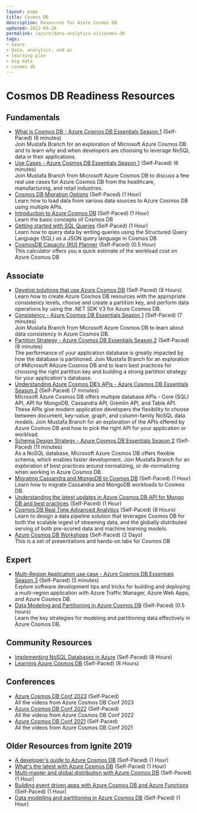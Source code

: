 ```yaml
---
layout: page
title: Cosmos DB
description: Resources for Azure Cosmos DB
updated: 2022-09-20
permalink: /azure/data-analytics-ai/cosmos-db
tags: 
- azure
- data, analytics, and ai
- learning plan
- big data
- cosmos db
---
```


# Cosmos DB Readiness Resources

## Fundamentals

* [What is Cosmos DB - Azure Cosmos DB Essentials Season 1](https://youtu.be/Jvgh64rvdXU) (Self-Paced) (6 minutes) <br>Join Mustafa Branch for an exploration of Microsoft Azure Cosmos DB and to learn why and when developers are choosing to leverage NoSQL data in their applications. 
* [Use Cases - Azure Cosmos DB Essentials Season 1](https://youtu.be/agvfpoVOPW0) (Self-Paced) (6 minutes) <br>Join Mustafa Branch from Microsoft Azure Cosmos DB to discuss a few real use cases for Azure Cosmos DB from the healthcare, manufacturing, and retail industries. 
* [Cosmos DB Migration Options](https://docs.microsoft.com/en-us/azure/cosmos-db/cosmosdb-migrationchoices) (Self-Paced) (1 Hour) <br>Learn how to load data from various data sources to Azure Cosmos DB using multiple APIs.
* [Introduction to Azure Cosmos DB](https://docs.microsoft.com/en-us/azure/cosmos-db/introduction) (Self-Paced) (1 Hour)<br> Learn the basic concepts of Cosmos DB 
* [Getting started with SQL Queries](https://learn.microsoft.com/en-us/azure/cosmos-db/sql/sql-query-getting-started) (Self-Paced) (1 Hour)<br> Learn how to query data by writing queries using the Structured Query Language (SQL) as a JSON query language in Cosmos DB
* [CosmosDB Capacity (RU) Planner](https://cosmos.azure.com/capacitycalculator/) (Self-Paced) (0.5 Hour)<br>This calculator offers you a quick estimate of the workload cost on Azure Cosmos DB

## Associate

* [Develop solutions that use Azure Cosmos DB](https://docs.microsoft.com/en-us/learn/paths/work-with-nosql-data-in-azure-cosmos-db/) (Self-Paced) (8 Hours)<br>Learn how to create Azure Cosmos DB resources with the appropriate consistency levels, choose and create a partition key, and perform data operations by using the .NET SDK V3 for Azure Cosmos DB.
* [Consistency - Azure Cosmos DB Essentials Season 1](https://youtu.be/q_dGiriv8kA) (Self-Paced) (7 minutes)<br>Join Mustafa Branch from Microsoft Azure Cosmos DB to learn about data consistency in Azure Cosmos DB. 
* [Partition Strategy - Azure Cosmos DB Essentials Season 2](https://youtu.be/QLgK8yhKd5U) (Self-Paced) (8 minutes)<br>The performance of your application database is greatly impacted by how the database is partitioned. Join Mustafa Branch for an exploration of #Microsoft #Azure Cosmos DB and to learn best practices for choosing the right partition key and building a strong partition strategy for your application's database. 
* [Understanding Azure Cosmos DB’s APIs - Azure Cosmos DB Essentials Season 2](https://youtu.be/g_Uyl9gUXis) (Self-Paced) (7 minutes)<br>
Microsoft Azure Cosmos DB offers multiple database APIs - Core (SQL) API, API for MongoDB, Cassandra API, Gremlin API, and Table API. These APIs give modern application developers the flexibility to choose between document, key-value, graph, and column-family NoSQL data models. Join Mustafa Branch for an exploration of the APIs offered by Azure Cosmos DB and how to pick the right API for your application or workload. 
* [Schema Design Strategy - Azure Cosmos DB Essentials Season 2](https://youtu.be/bKDaL-GRSAM?list=PLLasX02E8BPDd2fKwLCHnmWoyo4bL-oKr) (Self-Paced) (11 minutes) <br>As a NoSQL database, Microsoft Azure Cosmos DB offers flexible schema, which enables faster development. Join Mustafa Branch for an exploration of best practices around normalizing, or de-normalizing when working in Azure Cosmos DB. 
* [Migrating Cassandra and MongoDB to Cosmos DB](https://docs.microsoft.com/en-us/learn/paths/migrate-cassandra-mongo-db-workloads-to-cosmos-db/) (Self-Paced) (1 Hour)<br> Learn how to migrate Cassandra and MongoDB workloads to Cosmos DB.
* [Understanding the latest updates in Azure Cosmos DB API for Mongo DB and best practices](https://www.youtube.com/watch?v=w7d5BAlHGoI) (Self-Paced) (1 Hour)
* [Cosmos DB Real Time Advanced Analytics](https://github.com/Microsoft/MCW-Cosmos-DB-Real-Time-Advanced-Analytics) (Self-Paced) (8 Hours)<br> Learn to design a data pipeline solution that leverages Cosmos DB for both the scalable ingest of streaming data, and the globally distributed serving of both pre-scored data and machine learning models.
* [Azure Cosmos DB Workshops](https://azurecosmosdb.github.io/labs/) (Self-Paced) (2 Days)<br> This is a set of presentations and hands-on labs for Cosmos DB

## Expert
* [Multi-Region Application use case - Azure Cosmos DB Essentials Season 3](https://youtu.be/PcauRgQcuic?list=PLLasX02E8BPDd2fKwLCHnmWoyo4bL-oKr) (Self-Paced) (5 minutes) <br>Explore software development tips and tricks for building and deploying a multi-region application with Azure Traffic Manager, Azure Web Apps, and Azure Cosmos DB.  
* [Data Modeling and Partitioning in Azure Cosmos DB](https://www.youtube.com/watch?v=XU1ZuwiWW_k&list=PLmamF3YkHLoLN_24E41jSPVilv5B3GTBg&index=14) (Self-Paced) (0.5 hours) <br>Learn the key strategies for modeling and partitioning data effectively in Azure Cosmos DB.

## Community Resources

* [Implementing NoSQL Databases in Azure](https://www.pluralsight.com/courses/microsoft-azure-nosql-databases-implementing) (Self-Paced) (8 Hours)
* [Learning Azure Cosmos DB](https://www.pluralsight.com/courses/azure-cosmos-db) (Self-Paced) (8 Hours)

## Conferences
* [Azure Cosmos DB Conf 2023](https://learn.microsoft.com/en-us/events/azure-cosmos-db-conf-2023/) (Self-Paced)<br>All the videos from Azure Cosmos DB Conf 2023
* [Azure Cosmos DB Conf 2022](https://www.youtube.com/playlist?list=PLmamF3YkHLoLa2ELTHUhoSMx89w329bOD) (Self-Paced)<br>All the videos from Azure Cosmos DB Conf 2022
* [Azure Cosmos DB Conf 2021](https://www.youtube.com/playlist?list=PLmamF3YkHLoLN_24E41jSPVilv5B3GTBg) (Self-Paced)<br>All the videos from Azure Cosmos DB Conf 2021

## Older Resources from Ignite 2019
* [A developer's guide to Azure Cosmos DB](https://m.youtube.com/watch?v=v3GnsHk6YZs) (Self-Paced) (1 Hour)
* [What's the latest with Azure Cosmos DB](https://m.youtube.com/watch?v=ZCG6weeP08M) (Self-Paced) (1 Hour)
* [Multi-master and global distribution with Azure Cosmos DB](https://www.youtube.com/watch?v=ddo1WVCPAfM) (Self-Paced) (1 Hour)
* [Building event driven apps with Azure Cosmos DB and Azure Functions](https://www.youtube.com/watch?v=faXkCccz5eA) (Self-Paced) (1 Hour)
* [Data modelling and partitioning in Azure Cosmos DB](https://www.youtube.com/watch?v=utdxvAhIlcY) (Self-Paced) (1 Hour)
